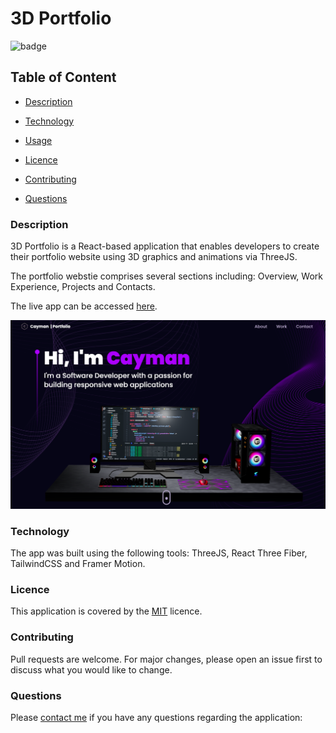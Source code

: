 # 3D Portfolio

![badge](https://img.shields.io/badge/license-MIT-brightgreen)

## Table of Content

  - [Description](#description)
  
  - [Technology](#technology)

  - [Usage](#usage)

  - [Licence](#licence)

  - [Contributing](#contributing)

  - [Questions](#questions)

 ### Description

3D Portfolio is a React-based application that enables developers to create their portfolio website using 3D graphics and animations via ThreeJS. 

The portfolio webstie comprises several sections including: Overview, Work Experience, Projects and Contacts.

  The live app can be accessed [here](cayman-developer-portfolio.netlify.app/).

 <p align="center">
    <img alt="3D Portfolio" src="https://github.com/caymanh/3d-portfolio/blob/main/src/assets/3d-portfolio.png">
</p>

  ### Technology
 
 The app was built using the following tools: ThreeJS, React Three Fiber, TailwindCSS and Framer Motion.

### Licence

This application is covered by the [MIT](https://choosealicense.com/licenses/mit/) licence.

### Contributing

Pull requests are welcome. For major changes, please open an issue first to discuss what you would like to change.

### Questions

Please [contact me](https://github.com/caymanh) if you have any questions regarding the application: